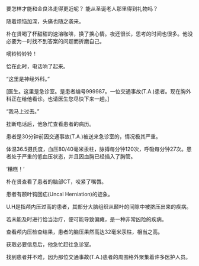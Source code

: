 要怎样才能和金良洛走得更近呢？
能从圣诞老人那里得到礼物吗？

随着烦恼加深，头痛也随之袭来。

朴在贤喝了杯甜甜的速溶咖啡，换了换心情。夜还很长，思考的时间也很多。他没必要为一时找不到答案的问题而折磨自己。

嘀铃铃铃铃！

恰在此时，电话响了起来。

“这里是神经外科。”

[医生。这里是急诊室。是患者编号999987。一位交通事故(T.A.)患者。现在胸外科正在给他看诊。也请医生您尽快下来一趟。]

“我马上过去。”

挂断电话后，他急忙查看患者的病历。

患者是30分钟前因交通事故(T.A.)被送来急诊室的，情况极其严重。

体温36.5摄氏度，血压80/40毫米汞柱，脉搏每分钟120次，呼吸每分钟27次。患者处于严重的低血压状态，并且因血胸已经插入了胸管。

‘糟糕！’

朴在贤查看了患者的脑部CT，咬紧了嘴唇。

患者有颞叶钩回疝(Uncal Herniation)的迹象。

U.H是指颅内压过高的患者，其部分大脑组织从颞叶的间隙中被挤压出来的疾病。

若未能及时进行恰当治疗，便可能导致偏瘫，是一种非常凶险的疾病。

查看颅内压检查结果，患者的脑压果然高达32毫米汞柱，相当之高。

获取必要信息后，他急忙赶往急诊室。

找到患者并不难，因为那位交通事故(T.A.)患者的周围格外聚集着许多医护人员。